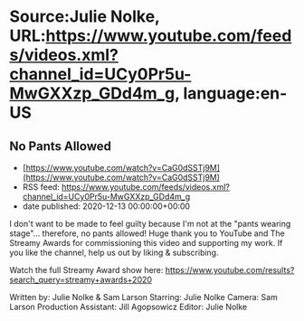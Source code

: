 # Source:Julie Nolke, URL:https://www.youtube.com/feeds/videos.xml?channel_id=UCy0Pr5u-MwGXXzp_GDd4m_g, language:en-US

## No Pants Allowed
 - [https://www.youtube.com/watch?v=CaG0dSSTj9M](https://www.youtube.com/watch?v=CaG0dSSTj9M)
 - RSS feed: https://www.youtube.com/feeds/videos.xml?channel_id=UCy0Pr5u-MwGXXzp_GDd4m_g
 - date published: 2020-12-13 00:00:00+00:00

I don't want to be made to feel guilty because I'm not at the "pants wearing stage"... therefore, no pants allowed! Huge thank you to YouTube and The Streamy Awards for commissioning this video and supporting my work. If you like the channel, help us out by liking & subscribing. 

Watch the full Streamy Award show here: https://www.youtube.com/results?search_query=streamy+awards+2020

Written by: Julie Nolke & Sam Larson
Starring: Julie Nolke
Camera: Sam Larson
Production Assistant: Jill Agopsowicz
Editor: Julie Nolke

